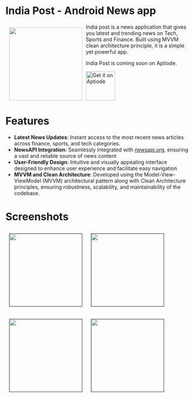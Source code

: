 # India Post - Android News app

<img src="https://github.com/Misss-techy/News-app/assets/61909434/9d89feeb-6183-4e1d-94f3-424cd9517a61" align="left"
width="200" hspace="10" vspace="10">

India post is a news application that gives you latest and trending news
on Tech, Sports and Finance. Built using MVVM clean architecture principle, 
it is a simple yet powerful app. 

India Post is coming soon on Aptiode.

<p align="left"> 
<a href="https://en.aptoide.com/">
    <img alt="Get it on Aptiode"
        height="80"
        src="https://github.com/Misss-techy/News-app/assets/61909434/c40e89a4-4a68-434d-b7e5-8cbaa6a30cf1" />
        </a>
        </p>

# Features
- **Latest News Updates**: Instant access to the most recent news articles across finance, sports, and tech categories.
- **NewsAPI Integration**: Seamlessly integrated with [newsapi.org](https://newsapi.org/), ensuring a vast and reliable source of news content
- **User-Friendly Design**: Intuitive and visually appealing interface designed to enhance user experience and facilitate easy navigation
- **MVVM and Clean Architecture**: Developed using the Model-View-ViewModel (MVVM) architectural pattern along with Clean Architecture principles, ensuring robustness, scalability, and maintainability of the codebase.
        
# Screenshots
[<img src="https://github.com/Misss-techy/News-app/assets/61909434/93bab8a0-c4bc-42d3-800a-633906df398b"
width="200" hspace="10" vspace="10">]()
[<img src="https://github.com/Misss-techy/News-app/assets/61909434/e1162e87-fd23-43b6-843a-128546ebc8e2"
width="200" hspace="10" vspace="10">]()



[<img src="https://github.com/Misss-techy/News-app/assets/61909434/b634b74c-ede3-42e9-ae0a-e17cd3670346"
width="200" hspace="10" vspace="10">]()
[<img src="https://github.com/Misss-techy/News-app/assets/61909434/adc3ae5a-5f7a-488f-8b82-0cded7c003eb"
width="200" hspace="10" vspace="10">]()
